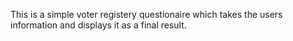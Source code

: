 This is a simple voter registery questionaire which takes the users information and displays it as a final result. 
